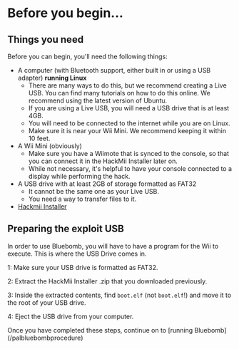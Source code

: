 # Before you begin...

## Things you need
Before you can begin, you'll need the following things:
- A computer (with Bluetooth support, either built in or using a USB adapter) **running Linux**
	- There are many ways to do this, but we recommend creating a Live USB. You can find many tutorials on how to do this online. We recommend using the latest version of Ubuntu.
	- If you are using a Live USB, you will need a USB drive that is at least 4GB.
	- You will need to be connected to the internet while you are on Linux.
	- Make sure it is near your Wii Mini. We recommend keeping it within 10 feet.
- A Wii Mini (obviously)
	- Make sure you have a Wiimote that is synced to the console, so that you can connect it in the HackMii Installer later on.
	- While not necessary, it's helpful to have your console connected to a display while performing the hack.
- A USB drive with at least 2GB of storage formatted as FAT32
	- It cannot be the same one as your Live USB.
	- You need a way to transfer files to it.
- [Hackmii Installer](https://bootmii.org/get.php?file=hackmii_installer_v1.2.zip&key=dd0bc4734a5c547ca9f9ee57645a66f47f3f97a0)

## Preparing the exploit USB
In order to use Bluebomb, you will have to have a program for the Wii to execute. This is where the USB Drive comes in.

1: Make sure your USB drive is formatted as FAT32.

2: Extract the HackMii Installer .zip that you downloaded previously.

3: Inside the extracted contents, find ``boot.elf`` (not ``boot.elf``!) and move it to the root of your USB drive.

4: Eject the USB drive from your computer.
<p> </p>
Once you have completed these steps, continue on to [running Bluebomb](/palbluebombprocedure)